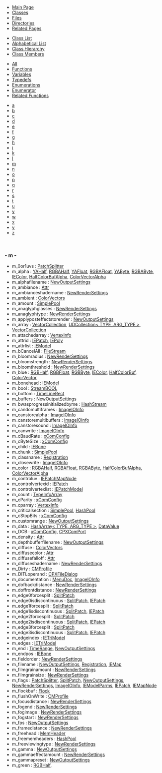 <div class="tabs">

- [Main Page](index.md)
- <span id="current">[Classes](annotated.md)</span>
- [Files](files.md)
- [Directories](dirs.md)
- [Related Pages](pages.md)

</div>

<div class="tabs">

- [Class List](annotated.md)
- [Alphabetical List](classes.md)
- [Class Hierarchy](hierarchy.md)
- <span id="current">[Class Members](functions.md)</span>

</div>

<div class="tabs">

- [All](functions.md)
- [Functions](functions_func.md)
- <span id="current">[Variables](functions_vars.md)</span>
- [Typedefs](functions_type.md)
- [Enumerations](functions_enum.md)
- [Enumerator](functions_eval.md)
- [Related Functions](functions_rela.md)

</div>

<div class="tabs">

- [a](functions_vars.md#index_a)
- [b](functions_vars_0x62.md#index_b)
- [c](functions_vars_0x63.md#index_c)
- [d](functions_vars_0x64.md#index_d)
- [e](functions_vars_0x65.md#index_e)
- [f](functions_vars_0x66.md#index_f)
- [g](functions_vars_0x67.md#index_g)
- [h](functions_vars_0x68.md#index_h)
- [i](functions_vars_0x69.md#index_i)
- [k](functions_vars_0x6b.md#index_k)
- [l](functions_vars_0x6c.md#index_l)
- <span id="current">[m](functions_vars_0x6d.md#index_m)</span>
- [n](functions_vars_0x6e.md#index_n)
- [o](functions_vars_0x6f.md#index_o)
- [p](functions_vars_0x70.md#index_p)
- [q](functions_vars_0x71.md#index_q)
- [r](functions_vars_0x72.md#index_r)
- [s](functions_vars_0x73.md#index_s)
- [t](functions_vars_0x74.md#index_t)
- [u](functions_vars_0x75.md#index_u)
- [v](functions_vars_0x76.md#index_v)
- [w](functions_vars_0x77.md#index_w)
- [x](functions_vars_0x78.md#index_x)
- [y](functions_vars_0x79.md#index_y)
- [z](functions_vars_0x7a.md#index_z)

</div>

 

### <span id="index_m" class="anchor">- m -</span>

- m_0or1uvs : <a href="classPatchSplitter.md#9fab6631e025eba443492209783158e3" class="el">PatchSplitter</a>
- m_alpha : <a href="classYAHalf.md#4886e6e79852ef5dfb91866eb6d07501" class="el">YAHalf</a>, <a href="classRGBAHalf.md#4886e6e79852ef5dfb91866eb6d07501" class="el">RGBAHalf</a>, <a href="classYAFloat.md#4886e6e79852ef5dfb91866eb6d07501" class="el">YAFloat</a>, <a href="classRGBAFloat.md#4886e6e79852ef5dfb91866eb6d07501" class="el">RGBAFloat</a>, <a href="classYAByte.md#4886e6e79852ef5dfb91866eb6d07501" class="el">YAByte</a>, <a href="classRGBAByte.md#4886e6e79852ef5dfb91866eb6d07501" class="el">RGBAByte</a>, <a href="classIEColor.md#4886e6e79852ef5dfb91866eb6d07501" class="el">IEColor</a>, <a href="classHalfColorBufAlpha.md#4886e6e79852ef5dfb91866eb6d07501" class="el">HalfColorBufAlpha</a>, <a href="classColorVectorAlpha.md#4886e6e79852ef5dfb91866eb6d07501" class="el">ColorVectorAlpha</a>
- m_alphafilename : <a href="classNewOutputSettings.md#bcbf68720a35d53f6bc18e3a5fe073a2" class="el">NewOutputSettings</a>
- m_ambiance : <a href="classAttr.md#c50c14ebec8ec02b3aaccfbed8fcbcaf" class="el">Attr</a>
- m_ambianceshadername : <a href="classNewRenderSettings.md#cc89d599a10f530307e031034f8faa23" class="el">NewRenderSettings</a>
- m_ambient : <a href="classColorVectors.md#2bdbbca0987660e941547651d8f52a19" class="el">ColorVectors</a>
- m_amount : <a href="classSimplePool.md#edb9994036741c55a4a4fa6653a7d8bb" class="el">SimplePool</a>
- m_anaglyphglasses : <a href="classNewRenderSettings.md#bce4ea537ac70c76d0f8da9861c91dd1" class="el">NewRenderSettings</a>
- m_anaglyphtype : <a href="classNewRenderSettings.md#03334d95c9a79762434b1fa4532c4552" class="el">NewRenderSettings</a>
- m_applyposteffectstorender : <a href="classNewOutputSettings.md#51b08cbb68ad3378b5d5472ec8358e4c" class="el">NewOutputSettings</a>
- m_array : <a href="classVectorCollection.md#745f7ddee32c302c3110f18ca7a4b180" class="el">VectorCollection</a>, <a href="classUDCollection.md#745f7ddee32c302c3110f18ca7a4b180" class="el">UDCollection&lt; TYPE, ARG_TYPE &gt;</a>, <a href="classVectorCollection.md#745f7ddee32c302c3110f18ca7a4b180" class="el">VectorCollection</a>
- m_attachedarray : <a href="classVertexInfo.md#e07ca002572ac0f5e60b0f078918f562" class="el">VertexInfo</a>
- m_attrid : <a href="classIEPatch.md#ab848e4cb26a8aeced0d766bc9c2d811" class="el">IEPatch</a>, <a href="classIEPoly.md#ab848e4cb26a8aeced0d766bc9c2d811" class="el">IEPoly</a>
- m_attrlist : <a href="classIEModel.md#eec3d7883aed266556a1ea8f88dc4a69" class="el">IEModel</a>
- m_bCancelAll : <a href="classFileStream.md#4f325e46a02969439b76d27dfc55d357" class="el">FileStream</a>
- m_bloomradius : <a href="classNewRenderSettings.md#da21c3b800175d5b572c99f7d0a56e31" class="el">NewRenderSettings</a>
- m_bloomstrength : <a href="classNewRenderSettings.md#cf6747185d558ff8c30c97d7a8545570" class="el">NewRenderSettings</a>
- m_bloomthreshold : <a href="classNewRenderSettings.md#2f48d54c9dffb398f787f9dcc51ef415" class="el">NewRenderSettings</a>
- m_blue : <a href="classRGBHalf.md#0ed442c4505b643a7ce2219bdf6352b3" class="el">RGBHalf</a>, <a href="classRGBFloat.md#0ed442c4505b643a7ce2219bdf6352b3" class="el">RGBFloat</a>, <a href="classRGBByte.md#0ed442c4505b643a7ce2219bdf6352b3" class="el">RGBByte</a>, <a href="classIEColor.md#0ed442c4505b643a7ce2219bdf6352b3" class="el">IEColor</a>, <a href="classHalfColorBuf.md#0ed442c4505b643a7ce2219bdf6352b3" class="el">HalfColorBuf</a>, <a href="classColorVector.md#0ed442c4505b643a7ce2219bdf6352b3" class="el">ColorVector</a>
- m_bonehead : <a href="classIEModel.md#e40d843b55fcb8c7e2803a15e87622cc" class="el">IEModel</a>
- m_bool : <a href="classStreamBOOL.md#03a954f5826a13aed13d7c7a0164fbb8" class="el">StreamBOOL</a>
- m_bottom : <a href="classTimeLineRect.md#716aefbb109228322db6f1a84a3c27f1" class="el">TimeLineRect</a>
- m_buffers : <a href="classNewOutputSettings.md#c4ff0d849f294177e5ffb2f5b79d50bc" class="el">NewOutputSettings</a>
- m_bwasprogressinitializedbyme : <a href="classHashStream.md#57c05c3c4a78112845b2bf1a9709a168" class="el">HashStream</a>
- m_candomultiframes : <a href="classImageIOInfo.md#e1a49225531be67570e9e5c2b1844c23" class="el">ImageIOInfo</a>
- m_canstorealpha : <a href="classImageIOInfo.md#6a39d77b62f6c68c120e0eea077aa29c" class="el">ImageIOInfo</a>
- m_canstoremultibuffers : <a href="classImageIOInfo.md#2d7f2e482a3d430ed3cef9d10d01101e" class="el">ImageIOInfo</a>
- m_canstoresound : <a href="classImageIOInfo.md#29b11c67151569202cf1c3a9d65a8728" class="el">ImageIOInfo</a>
- m_canwrite : <a href="classImageIOInfo.md#6f52298a9c8f7f05e3ce4f73c048d7d7" class="el">ImageIOInfo</a>
- m_cBaudRate : <a href="classxComConfig.md#86d43840dde866a28a03223e8131d65e" class="el">xComConfig</a>
- m_cByteSize : <a href="classxComConfig.md#dec26b3b0d2709d04630dbd52961e144" class="el">xComConfig</a>
- m_child : <a href="classIEBone.md#58ab29703c7904ab27d31e4be77f8ef3" class="el">IEBone</a>
- m_chunk : <a href="classSimplePool.md#de025bd11225a5649d6067a7a294cfb8" class="el">SimplePool</a>
- m_classname : <a href="classRegistration.md#f8a043c72f4c93b7afea8b0c0c15fb64" class="el">Registration</a>
- m_closewrite : <a href="classImageIOInfo.md#8b1a6e0a755e4a16633749f7df2ee8ee" class="el">ImageIOInfo</a>
- m_color : <a href="classRGBAHalf.md#d510f1372868133739a7ec5eb413e141" class="el">RGBAHalf</a>, <a href="classRGBAFloat.md#d510f1372868133739a7ec5eb413e141" class="el">RGBAFloat</a>, <a href="classRGBAByte.md#d510f1372868133739a7ec5eb413e141" class="el">RGBAByte</a>, <a href="classHalfColorBufAlpha.md#d510f1372868133739a7ec5eb413e141" class="el">HalfColorBufAlpha</a>, <a href="classColorVectorAlpha.md#d510f1372868133739a7ec5eb413e141" class="el">ColorVectorAlpha</a>
- m_controluv : <a href="classIEPatchMapNode.md#976ce64899ade75fe0a05a17a574932a" class="el">IEPatchMapNode</a>
- m_controlvertexid : <a href="classIEPatch.md#caa67580abc54273067a63efe35d5662" class="el">IEPatch</a>
- m_controlvertexlist : <a href="classIEPatchModel.md#e9186f3f1ca6f6f33fe60c7e4794d712" class="el">IEPatchModel</a>
- m_count : <a href="classTypeInfoArray.md#3eb8303a090aa0a072e815d64a0f1cbc" class="el">TypeInfoArray</a>
- m_cParity : <a href="classxComConfig.md#19cde3a2ad45fd84456f6797be26db6f" class="el">xComConfig</a>
- m_cparray : <a href="classVertexInfo.md#5e2c20a1b06ee04de2ff5a1d4d5565a9" class="el">VertexInfo</a>
- m_criticalsection : <a href="classSimplePool.md#ab45ae9b8fc212c509d321bcc78ff75e" class="el">SimplePool</a>, <a href="classHashPool.md#ab45ae9b8fc212c509d321bcc78ff75e" class="el">HashPool</a>
- m_cStopBits : <a href="classxComConfig.md#323a8c43c0ee9cf92a0dbb6e94f34f1e" class="el">xComConfig</a>
- m_customrange : <a href="classNewOutputSettings.md#5a020c93d9433cc467beaf9e956a7baa" class="el">NewOutputSettings</a>
- m_data : <a href="classHashArray.md#bf9e3c21a24d9d5a3de1ffb33d6efe5d" class="el">HashArray&lt; TYPE, ARG_TYPE &gt;</a>, <a href="classDataValue.md#bf9e3c21a24d9d5a3de1ffb33d6efe5d" class="el">DataValue</a>
- m_DCB : <a href="classxComConfig.md#551fc36a55b99e56d27b61dd04f072be" class="el">xComConfig</a>, <a href="classCPXComPort.md#551fc36a55b99e56d27b61dd04f072be" class="el">CPXComPort</a>
- m_density : <a href="classAttr.md#865551913e8b733d8219994e90fa8388" class="el">Attr</a>
- m_depthbufferfilename : <a href="classNewOutputSettings.md#d77c40fae337f8e5b90c1c88e4d40d85" class="el">NewOutputSettings</a>
- m_diffuse : <a href="classColorVectors.md#8b089f6023a069866fc8aaadb41d470c" class="el">ColorVectors</a>
- m_diffusecolor : <a href="classAttr.md#49e6dfdd291c2ca739b3cd0eb5baf1fd" class="el">Attr</a>
- m_diffusefalloff : <a href="classAttr.md#17cfc1441257c3d4e9f2a1d29d64c36d" class="el">Attr</a>
- m_diffuseshadername : <a href="classNewRenderSettings.md#9e545728e6c6414fe0ccdf3beca9acd1" class="el">NewRenderSettings</a>
- m_Dirty : <a href="classCMProfile.md#453f0d607ecff6778b4ab87b12fb8ea6" class="el">CMProfile</a>
- m_DITLoperand : <a href="classCPXFileDialog.md#311431f2fdbc5b7972bf483904751e39" class="el">CPXFileDialog</a>
- m_documentation : <a href="classMenuDoc.md#42712fe7932262f9b0df441f5d17e6d3" class="el">MenuDoc</a>, <a href="classImageIOInfo.md#42712fe7932262f9b0df441f5d17e6d3" class="el">ImageIOInfo</a>
- m_dofbackdistance : <a href="classNewRenderSettings.md#de91f848a93ecb9273f46ad173be97e5" class="el">NewRenderSettings</a>
- m_doffrontdistance : <a href="classNewRenderSettings.md#c921609dc4ae7610499232ea90b0b170" class="el">NewRenderSettings</a>
- m_edge0forcesplit : <a href="classSplitPatch.md#5d3e739e68e872f0ffa01f3d1634af81" class="el">SplitPatch</a>
- m_edge0isdiscontinuous : <a href="classSplitPatch.md#13f08ffc4e64ce3a7fae9ce92ba77708" class="el">SplitPatch</a>, <a href="classIEPatch.md#13f08ffc4e64ce3a7fae9ce92ba77708" class="el">IEPatch</a>
- m_edge1forcesplit : <a href="classSplitPatch.md#5ad2604e58016b0c1f6788ae30529b2d" class="el">SplitPatch</a>
- m_edge1isdiscontinuous : <a href="classSplitPatch.md#78e231d9ae1055d2cb3e0072205089ed" class="el">SplitPatch</a>, <a href="classIEPatch.md#78e231d9ae1055d2cb3e0072205089ed" class="el">IEPatch</a>
- m_edge2forcesplit : <a href="classSplitPatch.md#d6e353ae6b51edc6b4c7948461b8cd68" class="el">SplitPatch</a>
- m_edge2isdiscontinuous : <a href="classSplitPatch.md#14aeedd7c4408f6e1344418c11c5a786" class="el">SplitPatch</a>, <a href="classIEPatch.md#14aeedd7c4408f6e1344418c11c5a786" class="el">IEPatch</a>
- m_edge3forcesplit : <a href="classSplitPatch.md#3095de790f8896a0838ec88968ad63c9" class="el">SplitPatch</a>
- m_edge3isdiscontinuous : <a href="classSplitPatch.md#092896def342ee54227aa87f7910a30d" class="el">SplitPatch</a>, <a href="classIEPatch.md#092896def342ee54227aa87f7910a30d" class="el">IEPatch</a>
- m_edgeindex : <a href="classIETriModel.md#1ed29043fe32641bf0c908e810310d31" class="el">IETriModel</a>
- m_edges : <a href="classIETriModel.md#cdec876bacc1b1c330e928f27d996d7d" class="el">IETriModel</a>
- m_end : <a href="classTimeRange.md#b306b69592d5e95d9f1732f97e938c8e" class="el">TimeRange</a>, <a href="classNewOutputSettings.md#b306b69592d5e95d9f1732f97e938c8e" class="el">NewOutputSettings</a>
- m_endpos : <a href="classIEBone.md#26eaa8d133516b5a0cd24e52040ce2f3" class="el">IEBone</a>
- m_fieldorder : <a href="classNewRenderSettings.md#ee0004a1443809cc72e11bb372d8e861" class="el">NewRenderSettings</a>
- m_filename : <a href="classNewOutputSettings.md#bb02b68d69f8c897db0531dec36823da" class="el">NewOutputSettings</a>, <a href="classRegistration.md#bb02b68d69f8c897db0531dec36823da" class="el">Registration</a>, <a href="classIEMap.md#5ebf2de426150cd6af7cdd8136161597" class="el">IEMap</a>
- m_filmgrainamount : <a href="classNewRenderSettings.md#ed3d0de11d7d74e0f7b275e8b135cfe6" class="el">NewRenderSettings</a>
- m_filmgrainsize : <a href="classNewRenderSettings.md#29c1abb980fc1135e961bcd4a71bda81" class="el">NewRenderSettings</a>
- m_flags : <a href="classPatchSplitter.md#de812cb8066aad908294b43ef4b363df" class="el">PatchSplitter</a>, <a href="classSplitPatch.md#de812cb8066aad908294b43ef4b363df" class="el">SplitPatch</a>, <a href="classNewOutputSettings.md#de812cb8066aad908294b43ef4b363df" class="el">NewOutputSettings</a>, <a href="classNewRenderSettings.md#de812cb8066aad908294b43ef4b363df" class="el">NewRenderSettings</a>, <a href="classImageIOInfo.md#de812cb8066aad908294b43ef4b363df" class="el">ImageIOInfo</a>, <a href="classIEModelParms.md#de812cb8066aad908294b43ef4b363df" class="el">IEModelParms</a>, <a href="classIEPatch.md#de812cb8066aad908294b43ef4b363df" class="el">IEPatch</a>, <a href="classIEMapNode.md#de812cb8066aad908294b43ef4b363df" class="el">IEMapNode</a>
- m_flockbuf : <a href="classFlock.md#d6b7f69b704f962a7acf071386e96cad" class="el">Flock</a>
- m_flushOnWrite : <a href="classCMProfile.md#7288c78d75a89bb18fc8bed25b20c825" class="el">CMProfile</a>
- m_focusdistance : <a href="classNewRenderSettings.md#6137ef6765963a91756a13c79e23ad1e" class="el">NewRenderSettings</a>
- m_fogend : <a href="classNewRenderSettings.md#0e1e72d809bc7acdaaa715a229e84d7e" class="el">NewRenderSettings</a>
- m_fogimage : <a href="classNewRenderSettings.md#2a7f721454ed10dc3c37ebce5c8e23b9" class="el">NewRenderSettings</a>
- m_fogstart : <a href="classNewRenderSettings.md#3e3813e4dba9d94ce82856de38896049" class="el">NewRenderSettings</a>
- m_fps : <a href="classNewOutputSettings.md#1b3350966031d3a4d3c713366676ccf7" class="el">NewOutputSettings</a>
- m_framedistance : <a href="classNewRenderSettings.md#a10f63df788359a02f617f97fa144315" class="el">NewRenderSettings</a>
- m_freehead : <a href="classMemHeader.md#52206b869254dc136b272bd93218e6ca" class="el">MemHeader</a>
- m_freememheaders : <a href="classHashPool.md#c6ea4b7bd17a662cce264f7609ab2e32" class="el">HashPool</a>
- m_freeviewingtype : <a href="classNewRenderSettings.md#96731191274d930f45d1932377d20a81" class="el">NewRenderSettings</a>
- m_gamma : <a href="classNewOutputSettings.md#1a42f4c5ab536cf8de9cb1d009b0c7d6" class="el">NewOutputSettings</a>
- m_gammaeffectamount : <a href="classNewRenderSettings.md#1abde4ae34688fef3ac43918c8bf3a75" class="el">NewRenderSettings</a>
- m_gammapreset : <a href="classNewOutputSettings.md#e84179c95eec5e6595412cbe47b0344a" class="el">NewOutputSettings</a>
- m_green : <a href="classRGBHalf.md#b27a27e1ceec1a227d339ddd737b2fee" class="el">RGBHalf</a>,